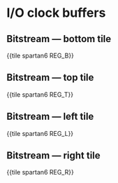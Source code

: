 # I/O clock buffers


## Bitstream — bottom tile

{{tile spartan6 REG_B}}


## Bitstream — top tile

{{tile spartan6 REG_T}}


## Bitstream — left tile

{{tile spartan6 REG_L}}


## Bitstream — right tile

{{tile spartan6 REG_R}}